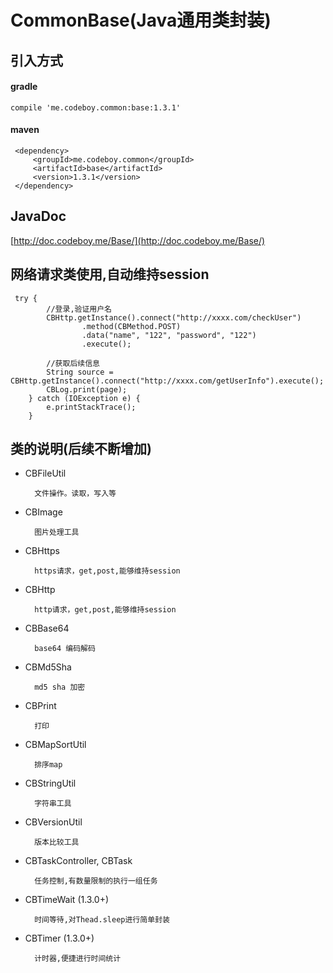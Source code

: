 # CommonBase(Java通用类封装)

## 引入方式

#### gradle

    compile 'me.codeboy.common:base:1.3.1'
    
#### maven 
        
     <dependency>
         <groupId>me.codeboy.common</groupId>
         <artifactId>base</artifactId>
         <version>1.3.1</version>
     </dependency>
 
##  JavaDoc

[http://doc.codeboy.me/Base/](http://doc.codeboy.me/Base/)

## 网络请求类使用,自动维持session

     try {
            //登录,验证用户名
            CBHttp.getInstance().connect("http://xxxx.com/checkUser")
                    .method(CBMethod.POST)
                    .data("name", "122", "password", "122")
                    .execute();
                    
            //获取后续信息
            String source = CBHttp.getInstance().connect("http://xxxx.com/getUserInfo").execute();
            CBLog.print(page);
        } catch (IOException e) {
            e.printStackTrace();
        }


## 类的说明(后续不断增加)

- CBFileUtil

        文件操作。读取，写入等
        
- CBImage

        图片处理工具

- CBHttps
    
        https请求，get,post,能够维持session

- CBHttp

        http请求，get,post,能够维持session

- CBBase64

        base64 编码解码
- CBMd5Sha

        md5 sha 加密

- CBPrint

        打印

- CBMapSortUtil

        排序map

- CBStringUtil

        字符串工具
        
- CBVersionUtil

        版本比较工具
        
- CBTaskController, CBTask
        
        任务控制,有数量限制的执行一组任务

- CBTimeWait (1.3.0+)

        时间等待,对Thead.sleep进行简单封装

- CBTimer (1.3.0+)
        
        计时器,便捷进行时间统计
       